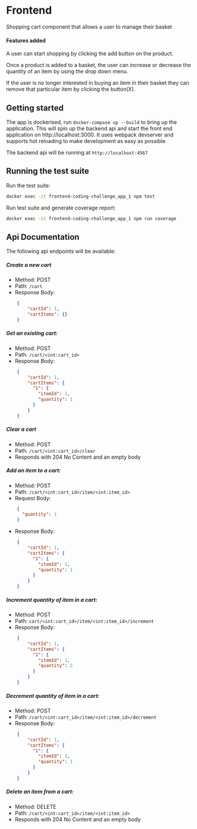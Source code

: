 # Frontend
Shopping cart component that allows a user to manage their basket
#### Features added
A user can start shopping by clicking the add button on the product.

Once a product is added to a basket, the user can increase or decrease the quantity of an item by using the drop down menu.

If the user is no longer interested in buying an item in their basket they can remove that particular item by clicking the button(X).

## Getting started

The app is dockerised, run `docker-compose up --build` to bring up the application. This will spin up the backend api and start the front end application on http://localhost:3000. It uses webpack devserver and supports hot reloading to make development as easy as possible.

The backend api will be running at `http://localhost:4567`

## Running the test suite

Run the test suite:
```sh
docker exec -it frontend-coding-challenge_app_1 npm test
```

Run test suite and generate coverage report:
```sh
docker exec -it frontend-coding-challenge_app_1 npm run coverage
```

## Api Documentation

The following api endpoints will be available:

##### Create a new cart
- Method: POST
- Path: `/cart`
- Response Body:

```JSON
    {
        "cartId": 1,
        "cartItems": {}
    }
```


##### Get an existing cart:
- Method: POST
- Path: `/cart/<int:cart_id>`
- Response Body:

```JSON
    {
        "cartId": 1,
        "cartItems": {
          "1": {
            "itemId": 1,
            "quantity": 1
          }
        }
    }
```


##### Clear a cart
- Method: POST
- Path: `/cart/<int:cart_id>/clear`
- Responds with 204 No Content and an empty body


##### Add an item to a cart:
- Method: POST
- Path: `/cart/<int:cart_id>/item/<int:item_id>`
- Request Body:

```JSON
    {
      "quantity": 1
    }
```

- Response Body:

```JSON
    {
        "cartId": 1,
        "cartItems": {
          "1": {
            "itemId": 1,
            "quantity": 1
          }
        }
    }
```

##### Increment quantity of item in a cart:
- Method: POST
- Path: `cart/<int:cart_id>/item/<int:item_id>/increment`
- Response Body:

```JSON
    {
        "cartId": 1,
        "cartItems": {
          "1": {
            "itemId": 1,
            "quantity": 2
          }
        }
    }
```

##### Decrement quantity of item in a cart:
- Method: POST
- Path: `/cart/<int:cart_id>/item/<int:item_id>/decrement`
- Response Body:

```JSON
    {
        "cartId": 1,
        "cartItems": {
          "1": {
            "itemId": 1,
            "quantity": 1
          }
        }
    }
```

##### Delete an item from a cart:
- Method: DELETE
- Path: `/cart/<int:cart_id>/item/<int:item_id>`
- Responds with 204 No Content and an empty body
